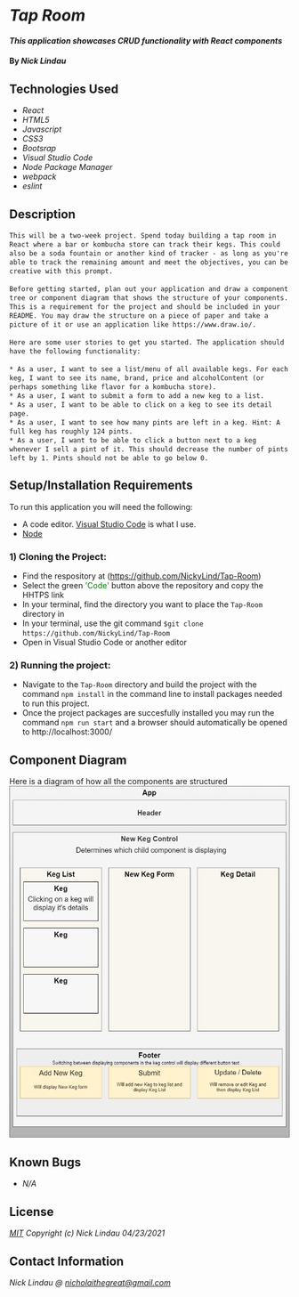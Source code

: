 # _Tap Room_

#### _This application showcases CRUD functionality with React components_

#### By _**Nick Lindau**_

## Technologies Used

* _React_
* _HTML5_
* _Javascript_
* _CSS3_
* _Bootsrap_
* _Visual Studio Code_
* _Node Package Manager_
* _webpack_
* _eslint_
## Description

    This will be a two-week project. Spend today building a tap room in React where a bar or kombucha store can track their kegs. This could also be a soda fountain or another kind of tracker - as long as you're able to track the remaining amount and meet the objectives, you can be creative with this prompt.

    Before getting started, plan out your application and draw a component tree or component diagram that shows the structure of your components. This is a requirement for the project and should be included in your README. You may draw the structure on a piece of paper and take a picture of it or use an application like https://www.draw.io/.

    Here are some user stories to get you started. The application should have the following functionality:

    * As a user, I want to see a list/menu of all available kegs. For each keg, I want to see its name, brand, price and alcoholContent (or perhaps something like flavor for a kombucha store).
    * As a user, I want to submit a form to add a new keg to a list.
    * As a user, I want to be able to click on a keg to see its detail page.
    * As a user, I want to see how many pints are left in a keg. Hint: A full keg has roughly 124 pints.
    * As a user, I want to be able to click a button next to a keg whenever I sell a pint of it. This should decrease the number of pints left by 1. Pints should not be able to go below 0.

## Setup/Installation Requirements
To run this application you will need the following:
* A code editor. [Visual Studio Code](https://code.visualstudio.com/) is what I use.
* [Node](https://nodejs.org/en/download/)
### 1) Cloning the Project:
* Find the respository at (https://github.com/NickyLind/Tap-Room)
* Select the green <span style="color:green">'Code'</span> button above the repository and copy the HHTPS link
* In your terminal, find the directory you want to place the `Tap-Room` directory in
* In your terminal, use the git command `$git clone https://github.com/NickyLind/Tap-Room`
* Open in Visual Studio Code or another editor

### 2) Running the project:
* Navigate to the `Tap-Room` directory and build the project with the command `npm install` in the command line to install packages needed to run this project.
* Once the project packages are succesfully installed you may run the command `npm run start` and a browser should automatically be opened to http://localhost:3000/

## Component Diagram
Here is a diagram of how all the components are structured
![component tree](/src/img/Tap-Room.png)

## Known Bugs

* _N/A_


## License

_[MIT](https://choosealicense.com/licenses/mit/)_
 _Copyright (c) Nick Lindau 04/23/2021_

## Contact Information

_Nick Lindau @ <nicholaithegreat@gmail.com>_


